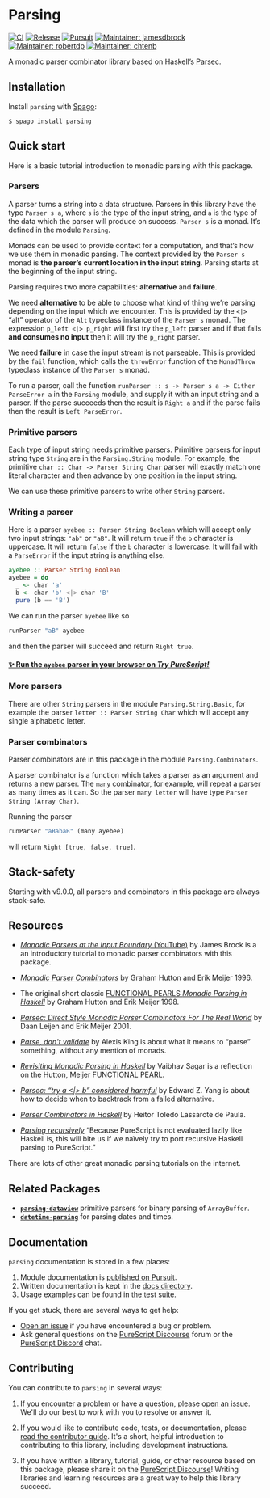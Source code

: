 # Parsing

[![CI](https://github.com/purescript-contrib/purescript-parsing/workflows/CI/badge.svg?branch=main)](https://github.com/purescript-contrib/purescript-parsing/actions?query=workflow%3ACI+branch%3Amain)
[![Release](https://img.shields.io/github/release/purescript-contrib/purescript-parsing.svg)](https://github.com/purescript-contrib/purescript-parsing/releases)
[![Pursuit](https://pursuit.purescript.org/packages/purescript-parsing/badge)](https://pursuit.purescript.org/packages/purescript-parsing)
[![Maintainer: jamesdbrock](https://img.shields.io/badge/maintainer-jamesdbrock-teal.svg)](https://github.com/jamesdbrock)
[![Maintainer: robertdp](https://img.shields.io/badge/maintainer-robertdp-teal.svg)](https://github.com/robertdp)
[![Maintainer: chtenb](https://img.shields.io/badge/maintainer-chtenb-teal.svg)](http://github.com/chtenb)

A monadic parser combinator library based on Haskell’s
[Parsec](https://hackage.haskell.org/package/parsec).

## Installation

Install `parsing` with [Spago](https://github.com/purescript/spago):

```console
$ spago install parsing
```

## Quick start

Here is a basic tutorial introduction to monadic parsing with this package.

### Parsers

A parser turns a string into a data structure. Parsers in this library have the type `Parser s a`, where `s` is the type of the input string, and `a` is the type of the data which the parser will produce on success. `Parser s` is a monad. It’s defined in the module `Parsing`.

Monads can be used to provide context for a computation, and that’s how we use them in monadic parsing.
The context provided by the `Parser s` monad is __the parser’s current location in the input string__.
Parsing starts at the beginning of the input string.

Parsing requires two more capabilities: __alternative__ and __failure__.

We need __alternative__ to be able to choose what kind of thing we’re parsing depending
on the input which we encounter. This is provided by the  `<|>` “alt”
operator of the `Alt` typeclass instance of the `Parser s` monad.
The expression `p_left <|> p_right` will first try the `p_left` parser and if that fails
__and consumes no input__ then it will try the `p_right` parser.

We need __failure__ in case the input stream is not parseable. This is provided by the `fail`
function, which calls the `throwError` function of the `MonadThrow` typeclass instance of
the `Parser s` monad.

To run a parser, call the function `runParser :: s -> Parser s a -> Either ParseError a` in
the `Parsing` module, and supply it with an input string and a parser.
If the parse succeeds then the result is `Right a` and if the parse fails then the
result is `Left ParseError`.

### Primitive parsers

Each type of input string needs primitive parsers.
Primitive parsers for input string type `String` are in the `Parsing.String` module.
For example, the primitive `char :: Char -> Parser String Char` parser will exactly match
one literal character and then advance by one position in the input string.

We can use these primitive parsers to write other `String` parsers.

### Writing a parser

Here is a parser `ayebee :: Parser String Boolean` which will accept only two input
strings: `"ab"` or `"aB"`.
It will return `true` if the `b` character is uppercase.
It will return `false` if the `b` character is lowercase.
It will fail with a `ParseError` if the input string is anything else.

```purescript
ayebee :: Parser String Boolean
ayebee = do
  _ <- char 'a'
  b <- char 'b' <|> char 'B'
  pure (b == 'B')
```

We can run the parser `ayebee` like so

```purescript
runParser "aB" ayebee
```

and then the parser will succeed and return `Right true`.

#### [✨ Run the `ayebee` parser in your browser on *Try PureScript!*](https://try.purescript.org/?github=/purescript-contrib/purescript-parsing/main/docs/examples/QuickStart.purs)

### More parsers

There are other `String` parsers in the module `Parsing.String.Basic`, for example the parser `letter :: Parser String Char` which will accept any single alphabetic letter.

### Parser combinators

Parser combinators are in this package in the module `Parsing.Combinators`.

A parser combinator is a function which takes a parser as an argument and returns a new parser. The `many` combinator, for example, will repeat a parser as many times as it can. So the parser `many letter` will have type `Parser String (Array Char)`.

Running the parser

```purescript
runParser "aBabaB" (many ayebee)
```

will return `Right [true, false, true]`.

## Stack-safety

Starting with v9.0.0, all parsers and combinators in this package are always
stack-safe.

## Resources

- [*Monadic Parsers at the Input Boundary* (YouTube)](https://www.youtube.com/watch?v=LLkbzt4ms6M) by James Brock is a an introductory tutorial to monadic parser combinators with this package.

- [*Monadic Parser Combinators*](https://www.cs.nott.ac.uk/~pszgmh/monparsing.pdf) by Graham Hutton and Erik Meijer 1996.

- The original short classic [FUNCTIONAL PEARLS *Monadic Parsing in Haskell*](https://www.cs.nott.ac.uk/~pszgmh/pearl.pdf) by Graham Hutton and Erik Meijer 1998.

- [*Parsec: Direct Style Monadic Parser Combinators For The Real World*](https://www.microsoft.com/en-us/research/wp-content/uploads/2016/02/parsec-paper-letter.pdf) by Daan Leijen and Erik Meijer 2001.

- [*Parse, don't validate*](https://lexi-lambda.github.io/blog/2019/11/05/parse-don-t-validate/) by Alexis King is about what it means to “parse” something, without any mention of monads.

- [*Revisiting Monadic Parsing in Haskell*](https://vaibhavsagar.com/blog/2018/02/04/revisiting-monadic-parsing-haskell/) by Vaibhav Sagar is a reflection on the Hutton, Meijer FUNCTIONAL PEARL.

- [*Parsec: “try a <|> b” considered harmful*](http://blog.ezyang.com/2014/05/parsec-try-a-or-b-considered-harmful/) by Edward Z. Yang is about how to decide when to backtrack
from a failed alternative.

- [*Parser Combinators in Haskell*](https://serokell.io/blog/parser-combinators-in-haskell) by Heitor Toledo Lassarote de Paula.

- [*Parsing recursively*](https://github.com/Thimoteus/SandScript/wiki/2.-Parsing-recursively) “Because PureScript is not evaluated lazily like Haskell is, this will bite us if we naïvely try to port recursive Haskell parsing to PureScript.”

There are lots of other great monadic parsing tutorials on the internet.

## Related Packages

- [__`parsing-dataview`__](https://pursuit.purescript.org/packages/purescript-parsing-dataview) primitive parsers for binary parsing of `ArrayBuffer`.
- [__`datetime-parsing`__](https://pursuit.purescript.org/packages/purescript-datetime-parsing) for parsing dates and times.

## Documentation

`parsing` documentation is stored in a few places:

1. Module documentation is [published on Pursuit](https://pursuit.purescript.org/packages/purescript-parsing).
2. Written documentation is kept in the [docs directory](./docs).
3. Usage examples can be found in [the test suite](./test).

If you get stuck, there are several ways to get help:

- [Open an issue](https://github.com/purescript-contrib/purescript-parsing/issues) if you have encountered a bug or problem.
- Ask general questions on the [PureScript Discourse](https://discourse.purescript.org) forum or the [PureScript Discord](https://purescript.org/chat) chat.

## Contributing

You can contribute to `parsing` in several ways:

1. If you encounter a problem or have a question, please [open an issue](https://github.com/purescript-contrib/purescript-parsing/issues). We'll do our best to work with you to resolve or answer it.

2. If you would like to contribute code, tests, or documentation, please [read the contributor guide](./CONTRIBUTING.md). It's a short, helpful introduction to contributing to this library, including development instructions.

3. If you have written a library, tutorial, guide, or other resource based on this package, please share it on the [PureScript Discourse](https://discourse.purescript.org)! Writing libraries and learning resources are a great way to help this library succeed.
